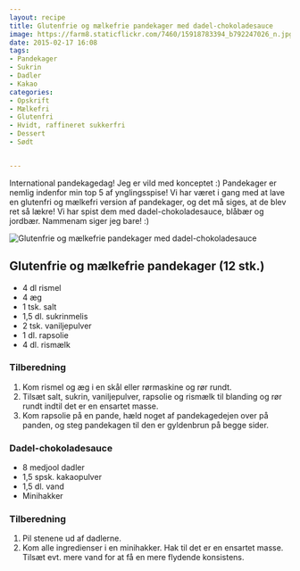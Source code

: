 ```yaml
---
layout: recipe
title: Glutenfrie og mælkefrie pandekager med dadel-chokoladesauce
image: https://farm8.staticflickr.com/7460/15918783394_b792247026_n.jpg
date: 2015-02-17 16:08
tags:
- Pandekager 
- Sukrin 
- Dadler 
- Kakao
categories:
- Opskrift
- Mælkefri
- Glutenfri
- Hvidt, raffineret sukkerfri
- Dessert 
- Sødt


---
```

International pandekagedag! Jeg er vild med konceptet :) Pandekager er nemlig indenfor min top 5 af ynglingsspise! Vi har været i gang med at lave en glutenfri og mælkefri version af pandekager, og det må siges, at de blev ret så lækre! Vi har spist dem med dadel-chokoladesauce, blåbær og jordbær. Nammenam siger jeg bare! :)

![Glutenfrie og mælkefrie pandekager med dadel-chokoladesauce](https://farm8.staticflickr.com/7460/15918783394_b792247026_z.jpg) 


## Glutenfrie og mælkefrie pandekager (12 stk.)
- 4 dl rismel
- 4 æg
- 1 tsk. salt
- 1,5 dl. sukrinmelis
- 2 tsk. vaniljepulver
- 1 dl. rapsolie
- 4 dl. rismælk

### Tilberedning
1. Kom rismel og æg i en skål eller rørmaskine og rør rundt.
2. Tilsæt salt, sukrin, vaniljepulver, rapsolie og rismælk til blanding og rør rundt indtil det er en ensartet masse. 
3. Kom rapsolie på en pande, hæld noget af pandekagedejen over på panden, og steg pandekagen til den er gyldenbrun på begge sider.

### Dadel-chokoladesauce
- 8 medjool dadler 
- 1,5 spsk. kakaopulver 
- 1,5 dl. vand 
- Minihakker


### Tilberedning
1. Pil stenene ud af dadlerne.
2. Kom alle ingredienser i en minihakker. Hak til det er en ensartet masse. Tilsæt evt. mere vand for at få en mere flydende konsistens. 















